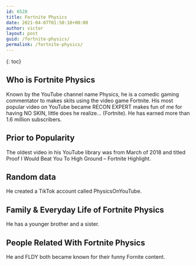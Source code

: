 ```yaml
---
id: 6528
title: Fortnite Physics
date: 2021-04-07T01:50:10+00:00
author: victor
layout: post
guid: /fortnite-physics/
permalink: /fortnite-physics/
---
```



{: toc}


## Who is Fortnite Physics



Known by the YouTube channel name Physics, he is a comedic gaming commentator to makes skits using the video game Fortnite. His most popular video on YouTube became RECON EXPERT makes fun of me for having NO SKIN, little does he realize&#8230; (Fortnite). He has earned more than 1.6 million subscribers.

                
                
                
## Prior to Popularity



The oldest video in his YouTube library was from March of 2018 and titled Proof I Would Beat You To High Ground &#8211; Fortnite Highlight.

                
                
                
## Random data



He created a TikTok account called PhysicsOnYouTube. 

                
                
                
## Family & Everyday Life of Fortnite Physics



He has a younger brother and a sister.

                
                
                
## People Related With Fortnite Physics



He and FLDY both became known for their funny Fornite content.

                
              
            
          
          
          